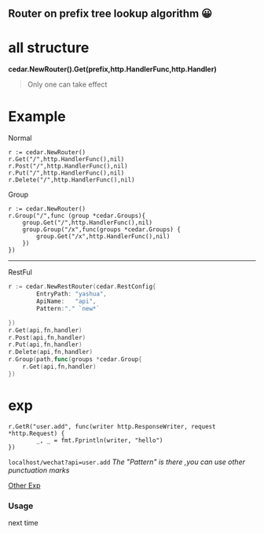 Router on prefix tree lookup algorithm 😀  
---
# all structure
**cedar.NewRouter().Get(prefix,http.HandlerFunc,http.Handler)**
> Only one can take effect
# Example
Normal
```
r := cedar.NewRouter()
r.Get("/",http.HandlerFunc(),nil)
r.Post("/",http.HandlerFunc(),nil)
r.Put("/",http.HandlerFunc(),nil)
r.Delete("/",http.HandlerFunc(),nil)
```
Group
```
r := cedar.NewRouter()
r.Group("/",func (group *cedar.Groups){
    group.Get("/",http.HandlerFunc(),nil)
    group.Group("/x",func(groups *cedar.Groups) {
        group.Get("/x",http.HandlerFunc(),nil)
    })
})
```
---
RestFul 
```go
r := cedar.NewRestRouter(cedar.RestConfig{
		EntryPath: "yashua",
		ApiName:   "api",
        Pattern:"." `new*`

})
r.Get(api,fn,handler)
r.Post(api,fn,handler)
r.Put(api,fn,handler)
r.Delete(api,fn,handler)
r.Group(path,func(groups *cedar.Group{
    r.Get(api,fn,handler)
})
```
# exp
```
r.GetR("user.add", func(writer http.ResponseWriter, request *http.Request) {
 		_, _ = fmt.Fprintln(writer, "hello")
})
```
`localhost/wechat?api=user.add`  *The "Pattern" is there ,you can use other  punctuation marks*

[Other Exp](https://github.com/tungyao/cedar/blob/master/test/route_test.go)

### Usage
next time
